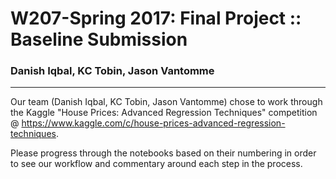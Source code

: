# W207-Spring 2017: Final Project :: Baseline Submission
### Danish Iqbal, KC Tobin, Jason Vantomme

___________


Our team (Danish Iqbal, KC Tobin, Jason Vantomme) chose to work through the Kaggle "House Prices: Advanced Regression Techniques" competition @ https://www.kaggle.com/c/house-prices-advanced-regression-techniques.

Please progress through the notebooks based on their numbering in order to see our workflow and commentary around each step in the process.

